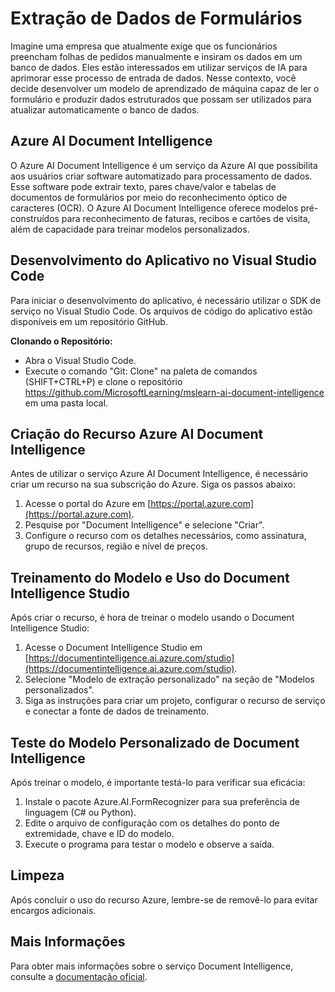 # Extração de Dados de Formulários

Imagine uma empresa que atualmente exige que os funcionários preencham folhas de pedidos manualmente e insiram os dados em um banco de dados. Eles estão interessados em utilizar serviços de IA para aprimorar esse processo de entrada de dados. Nesse contexto, você decide desenvolver um modelo de aprendizado de máquina capaz de ler o formulário e produzir dados estruturados que possam ser utilizados para atualizar automaticamente o banco de dados.

## Azure AI Document Intelligence

O Azure AI Document Intelligence é um serviço da Azure AI que possibilita aos usuários criar software automatizado para processamento de dados. Esse software pode extrair texto, pares chave/valor e tabelas de documentos de formulários por meio do reconhecimento óptico de caracteres (OCR). O Azure AI Document Intelligence oferece modelos pré-construídos para reconhecimento de faturas, recibos e cartões de visita, além de capacidade para treinar modelos personalizados.

## Desenvolvimento do Aplicativo no Visual Studio Code

Para iniciar o desenvolvimento do aplicativo, é necessário utilizar o SDK de serviço no Visual Studio Code. Os arquivos de código do aplicativo estão disponíveis em um repositório GitHub.

**Clonando o Repositório:**
- Abra o Visual Studio Code.
- Execute o comando "Git: Clone" na paleta de comandos (SHIFT+CTRL+P) e clone o repositório https://github.com/MicrosoftLearning/mslearn-ai-document-intelligence em uma pasta local.

## Criação do Recurso Azure AI Document Intelligence

Antes de utilizar o serviço Azure AI Document Intelligence, é necessário criar um recurso na sua subscrição do Azure. Siga os passos abaixo:

1. Acesse o portal do Azure em [https://portal.azure.com](https://portal.azure.com).
2. Pesquise por "Document Intelligence" e selecione "Criar".
3. Configure o recurso com os detalhes necessários, como assinatura, grupo de recursos, região e nível de preços.

## Treinamento do Modelo e Uso do Document Intelligence Studio

Após criar o recurso, é hora de treinar o modelo usando o Document Intelligence Studio:

1. Acesse o Document Intelligence Studio em [https://documentintelligence.ai.azure.com/studio](https://documentintelligence.ai.azure.com/studio).
2. Selecione "Modelo de extração personalizado" na seção de "Modelos personalizados".
3. Siga as instruções para criar um projeto, configurar o recurso de serviço e conectar a fonte de dados de treinamento.

## Teste do Modelo Personalizado de Document Intelligence

Após treinar o modelo, é importante testá-lo para verificar sua eficácia:

1. Instale o pacote Azure.AI.FormRecognizer para sua preferência de linguagem (C# ou Python).
2. Edite o arquivo de configuração com os detalhes do ponto de extremidade, chave e ID do modelo.
3. Execute o programa para testar o modelo e observe a saída.

## Limpeza

Após concluir o uso do recurso Azure, lembre-se de removê-lo para evitar encargos adicionais.

## Mais Informações

Para obter mais informações sobre o serviço Document Intelligence, consulte a [documentação oficial](https://docs.microsoft.com/azure/cognitive-services/document-understanding/index).
